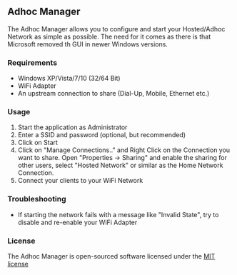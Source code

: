 ## Adhoc Manager
The Adhoc Manager allows you to configure and start your Hosted/Adhoc Network as simple as possible. The need for it comes as there is that Microsoft removed th GUI in newer Windows versions.

### Requirements
- Windows XP/Vista/7/10 (32/64 Bit)
- WiFi Adapter
- An upstream connection to share (Dial-Up, Mobile, Ethernet etc.)

### Usage
1. Start the application as Administrator
2. Enter a SSID and password (optional, but recommended)
3. Click on Start
4. Click on "Manage Connections.." and Right Click on the Connection you want to share. Open "Properties -> Sharing" and enable the sharing for other users, select "Hosted Network" or similar as the Home Network Connection.
5. Connect your clients to your WiFi Network

### Troubleshooting
* If starting the network fails with a message like "Invalid State", try to disable and re-enable your WiFi Adapter

### License
The Adhoc Manager is open-sourced software licensed under the [MIT license](http://opensource.org/licenses/MIT)
